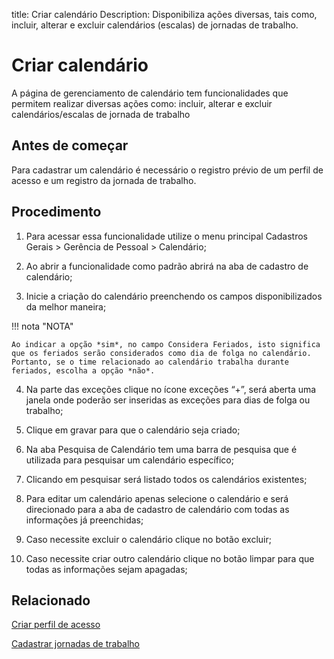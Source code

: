 title:  Criar calendário
Description: Disponibiliza ações diversas, tais como, incluir, alterar e excluir calendários (escalas) de jornadas de trabalho. 

# Criar calendário
A página de gerenciamento de calendário tem funcionalidades que permitem realizar diversas ações como: incluir, alterar e excluir calendários/escalas de jornada de trabalho 

Antes de começar
----------------

Para cadastrar um calendário é necessário o registro prévio de um perfil de acesso e um registro da jornada de trabalho.

Procedimento
------------

1.  Para acessar essa funcionalidade utilize o menu principal Cadastros Gerais > Gerência de Pessoal > Calendário;

2.  Ao abrir a funcionalidade como padrão abrirá na aba de cadastro de calendário;

3.  Inicie a criação do calendário preenchendo os campos disponibilizados da melhor maneira;

!!! nota "NOTA"

    Ao indicar a opção *sim*, no campo Considera Feriados, isto significa que os feriados serão considerados como dia de folga no calendário. Portanto, se o time relacionado ao calendário trabalha durante feriados, escolha a opção *não*.

4.  Na parte das exceções clique no ícone exceções “+”, será aberta uma janela onde poderão ser inseridas as exceções para dias de folga ou trabalho;

5. Clique em gravar para que o calendário seja criado;

6. Na aba Pesquisa de Calendário tem uma barra de pesquisa que é utilizada para pesquisar um calendário específico;

7. Clicando em pesquisar será listado todos os calendários existentes;

8. Para editar um calendário apenas selecione o calendário e será direcionado para a aba de cadastro de calendário com todas as informações já preenchidas;

9. Caso necessite excluir o calendário clique no botão excluir;

10. Caso necessite criar outro calendário clique no botão limpar para que todas as informações sejam apagadas;


Relacionado
-----------

[Criar perfil de acesso](/pt-br/4biz-helium/initial-settings/access-settings/profile/create-profile-access.html)

[Cadastrar jornadas de trabalho](/pt-br/4biz-helium/platform-administration/time/create-working-day.html)

